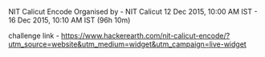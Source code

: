 NIT Calicut Encode
Organised by - NIT Calicut
12 Dec 2015, 10:00 AM IST - 16 Dec 2015, 10:10 AM IST (96h 10m)

challenge link - https://www.hackerearth.com/nit-calicut-encode/?utm_source=website&utm_medium=widget&utm_campaign=live-widget


